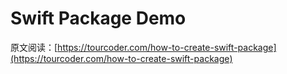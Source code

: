 # Swift Package Demo

原文阅读：[https://tourcoder.com/how-to-create-swift-package](https://tourcoder.com/how-to-create-swift-package)
